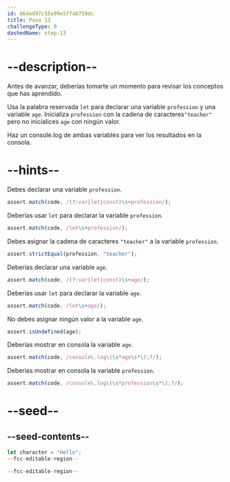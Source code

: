 ```yaml
---
id: 664ed97c55a99e5ffab759dc
title: Paso 13
challengeType: 0
dashedName: step-13
---
```


# --description--

Antes de avanzar, deberías tomarte un momento para revisar los conceptos que has aprendido.

Usa la palabra reservada `let` para declarar una variable `profession` y una variable `age`. Inicializa `profession` con la cadena de caracteres`"teacher"` pero no inicialices `age` con ningún valor.

Haz un console.log de ambas variables para ver los resultados en la consola.

# --hints--

Debes declarar una variable `profession`.

```js
assert.match(code, /(?:var|let|const)\s+profession/);
```

Deberías usar `let` para declarar la variable `profession`.

```js
assert.match(code, /let\s+profession/);
```

Debes asignar la cadena de caracteres `"teacher"` a la variable `profession`.

```js
assert.strictEqual(profession, "teacher");
```

Deberías declarar una variable `age`.

```js
assert.match(code, /(?:var|let|const)\s+age/);
```

Deberías usar `let` para declarar la variable `age`.

```js
assert.match(code, /let\s+age/);
```

No debes asignar ningún valor a la variable `age`.

```js
assert.isUndefined(age);
```

Deberías mostrar en consola la variable `age`.

```js
assert.match(code, /console\.log\(\s*age\s*\);?/);
```

Deberías mostrar en consola la variable `profession`.

```js
assert.match(code, /console\.log\(\s*profession\s*\);?/);
```

# --seed--

## --seed-contents--

```js
let character = "Hello";
--fcc-editable-region--

--fcc-editable-region--
```

